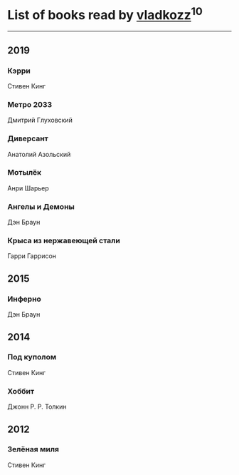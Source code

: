 # List of books read by [vladkozz](http://vk.com/id57239276)<sup>10</sup>
---

## 2019

### Кэрри
Стивен Кинг


### Метро 2033
Дмитрий Глуховский


### Диверсант
Анатолий Азольский


### Мотылёк
Анри Шарьер


### Ангелы и Демоны
Дэн Браун


### Крыса из нержавеющей стали
Гарри Гаррисон



## 2015

### Инферно
Дэн Браун



## 2014

### Под куполом
Стивен Кинг


### Хоббит
Джонн Р. Р. Толкин



## 2012

### Зелёная миля
Стивен Кинг



